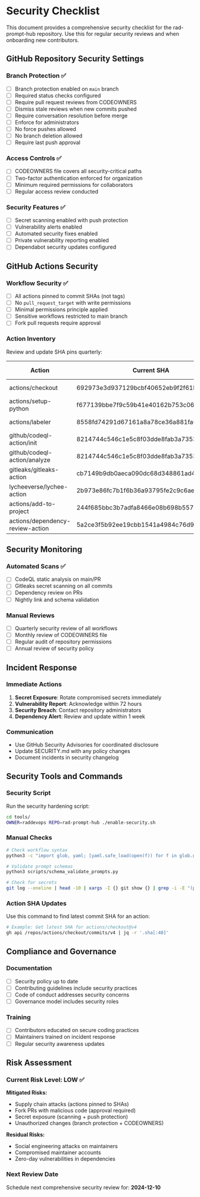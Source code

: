# Security Checklist

This document provides a comprehensive security checklist for the rad-prompt-hub repository. Use this for regular security reviews and when onboarding new contributors.

## GitHub Repository Security Settings

### Branch Protection ✅
- [ ] Branch protection enabled on `main` branch
- [ ] Required status checks configured
- [ ] Require pull request reviews from CODEOWNERS
- [ ] Dismiss stale reviews when new commits pushed
- [ ] Require conversation resolution before merge
- [ ] Enforce for administrators
- [ ] No force pushes allowed
- [ ] No branch deletion allowed
- [ ] Require last push approval

### Access Controls ✅
- [ ] CODEOWNERS file covers all security-critical paths
- [ ] Two-factor authentication enforced for organization
- [ ] Minimum required permissions for collaborators
- [ ] Regular access review conducted

### Security Features ✅
- [ ] Secret scanning enabled with push protection
- [ ] Vulnerability alerts enabled
- [ ] Automated security fixes enabled
- [ ] Private vulnerability reporting enabled
- [ ] Dependabot security updates configured

## GitHub Actions Security

### Workflow Security ✅
- [ ] All actions pinned to commit SHAs (not tags)
- [ ] No `pull_request_target` with write permissions
- [ ] Minimal permissions principle applied
- [ ] Sensitive workflows restricted to main branch
- [ ] Fork pull requests require approval

### Action Inventory
Review and update SHA pins quarterly:

| Action | Current SHA | Purpose | Last Updated |
|--------|-------------|---------|--------------|
| actions/checkout | 692973e3d937129bcbf40652eb9f2f61becf3332 | Repository checkout | 2024-09-10 |
| actions/setup-python | f677139bbe7f9c59b41e40162b753c062f5d49a3 | Python setup | 2024-09-10 |
| actions/labeler | 8558fd74291d67161a8a78ce36a881fa63b766a9 | PR labeling | 2024-09-10 |
| github/codeql-action/init | 8214744c546c1e5c8f03dde8fab3a7353211988d | CodeQL analysis | 2024-09-10 |
| github/codeql-action/analyze | 8214744c546c1e5c8f03dde8fab3a7353211988d | CodeQL analysis | 2024-09-10 |
| gitleaks/gitleaks-action | cb7149b9db0aeca090dc68d348861ad4b72d0e67 | Secret scanning | 2024-09-10 |
| lycheeverse/lychee-action | 2b973e86fc7b1f6b36a93795fe2c9c6ae1118621 | Link checking | 2024-09-10 |
| actions/add-to-project | 244f685bbc3b7adfa8466e08b698b5577571133e | Project management | 2024-09-10 |
| actions/dependency-review-action | 5a2ce3f5b92ee19cbb1541a4984c76d921601d7c | Dependency review | 2024-09-10 |

## Security Monitoring

### Automated Scans ✅
- [ ] CodeQL static analysis on main/PR
- [ ] Gitleaks secret scanning on all commits
- [ ] Dependency review on PRs
- [ ] Nightly link and schema validation

### Manual Reviews
- [ ] Quarterly security review of all workflows
- [ ] Monthly review of CODEOWNERS file
- [ ] Regular audit of repository permissions
- [ ] Annual review of security policy

## Incident Response

### Immediate Actions
1. **Secret Exposure**: Rotate compromised secrets immediately
2. **Vulnerability Report**: Acknowledge within 72 hours
3. **Security Breach**: Contact repository administrators
4. **Dependency Alert**: Review and update within 1 week

### Communication
- Use GitHub Security Advisories for coordinated disclosure
- Update SECURITY.md with any policy changes
- Document incidents in security changelog

## Security Tools and Commands

### Security Script
Run the security hardening script:
```bash
cd tools/
OWNER=raddevops REPO=rad-prompt-hub ./enable-security.sh
```

### Manual Checks
```bash
# Check workflow syntax
python3 -c "import glob, yaml; [yaml.safe_load(open(f)) for f in glob.glob('.github/workflows/*.yml')]"

# Validate prompt schemas
python3 scripts/schema_validate_prompts.py

# Check for secrets
git log --oneline | head -10 | xargs -I {} git show {} | grep -i -E "(password|token|key|secret)" || echo "No obvious secrets found"
```

### Action SHA Updates
Use this command to find latest commit SHA for an action:
```bash
# Example: Get latest SHA for actions/checkout@v4
gh api /repos/actions/checkout/commits/v4 | jq -r '.sha[:40]'
```

## Compliance and Governance

### Documentation
- [ ] Security policy up to date
- [ ] Contributing guidelines include security practices  
- [ ] Code of conduct addresses security concerns
- [ ] Governance model includes security roles

### Training
- [ ] Contributors educated on secure coding practices
- [ ] Maintainers trained on incident response
- [ ] Regular security awareness updates

## Risk Assessment

### Current Risk Level: **LOW** ✅

**Mitigated Risks:**
- Supply chain attacks (actions pinned to SHAs)
- Fork PRs with malicious code (approval required)  
- Secret exposure (scanning + push protection)
- Unauthorized changes (branch protection + CODEOWNERS)

**Residual Risks:**
- Social engineering attacks on maintainers
- Compromised maintainer accounts
- Zero-day vulnerabilities in dependencies

### Next Review Date
Schedule next comprehensive security review for: **2024-12-10**